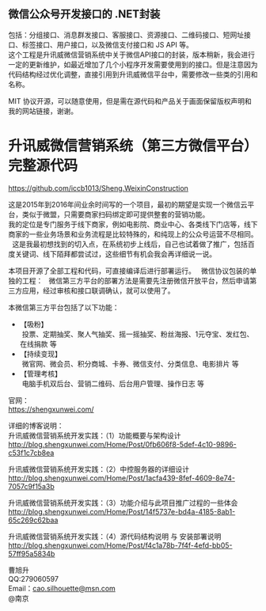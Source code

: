 ## 微信公众号开发接口的 .NET封装
包括：分组接口、消息群发接口、客服接口、资源接口、二维码接口、短网址接口、标签接口、用户接口，以及微信支付接口和 JS API 等。  
这个工程是升讯威微信营销系统中关于微信API接口的封装，版本稍新，我会进行一定的更新维护，如最近增加了几个小程序开发需要使用到的接口。但是注意因为代码结构经过优化调整，直接引用到升讯威微信平台中，需要修改一些类的引用和名称。

MIT 协议开源，可以随意使用，但是需在源代码和产品关于画面保留版权声明和我的网站链接，谢谢。   

# 升讯威微信营销系统（第三方微信平台）完整源代码

https://github.com/iccb1013/Sheng.WeixinConstruction

这是2015年到2016年间业余时间写的一个项目，最初的期望是实现一个微信云平台，类似于微盟，只需要商家扫码绑定即可提供整套的营销功能。  
我的定位是专门服务于线下商家，例如电影院、商业中心、各类线下门店等，线下商家的一些业务场景和业务流程是比较特殊的，和纯现上的公众号运营不尽相同。  
这是我最初想找到的切入点，在系统初步上线后，自己也试着做了推广，包括百度关键词、线下陌拜都尝试过，这些细节有机会我会再详细说一说。  

本项目开源了全部工程和代码，可直接编译后进行部署运行。  
微信协议包装的单独的工程：  
微信第三方平台的部署方法是需要先注册微信开放平台，然后申请第三方应用，经过审核和接口联调确认，就可以使用了。  

本微信第三方平台包括了以下功能：  
+ 【吸粉】  
  投票、定期抽奖、聚人气抽奖、摇一摇抽奖、粉丝海报、1元夺宝、发红包、在线捐款 等  
+ 【持续变现】  
  微官网、微会员、积分商城、卡券、微信支付、分类信息、电影排片 等  
+ 【管理考核】  
  电脑手机双后台、营销二维码、后台用户管理、操作日志 等


官网：  
https://shengxunwei.com/

详细的博客说明：  
升讯威微信营销系统开发实践：（1）功能概要与架构设计  
http://blog.shengxunwei.com/Home/Post/0fb606f8-5def-4c10-9896-c53f1c7cb8ea

升讯威微信营销系统开发实践：（2）中控服务器的详细设计  
http://blog.shengxunwei.com/Home/Post/1acfa439-8fef-4609-8e74-7057c9f15a3b

升讯威微信营销系统开发实践：（3）功能介绍与此项目推广过程的一些体会  
http://blog.shengxunwei.com/Home/Post/14f5737e-bd4a-4185-8ab1-65c269c62baa

升讯威微信营销系统开发实践：（4）源代码结构说明 与 安装部署说明  
http://blog.shengxunwei.com/Home/Post/f4c1a78b-7f4f-4efd-bb05-57ff95a5834b


曹旭升  
QQ:279060597  
Email：cao.silhouette@msn.com  
@南京 

